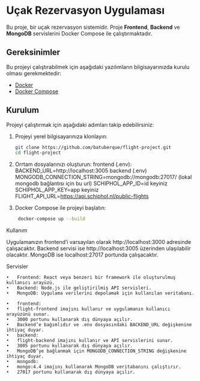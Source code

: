# Uçak Rezervasyon Uygulaması

Bu proje, bir uçak rezervasyon sistemidir. Proje **Frontend**, **Backend** ve **MongoDB** servislerini Docker Compose ile çalıştırmaktadır.

## Gereksinimler

Bu projeyi çalıştırabilmek için aşağıdaki yazılımların bilgisayarınızda kurulu olması gerekmektedir:

- [Docker](https://www.docker.com/)
- [Docker Compose](https://docs.docker.com/compose/)

## Kurulum

Projeyi çalıştırmak için aşağıdaki adımları takip edebilirsiniz:

1. Projeyi yerel bilgisayarınıza klonlayın:

   ```bash
   git clone https://github.com/batuberque/flight-project.git
   cd flight-project
   
2. Orrtam dosyalarınızı oluşturun:
     frontend (.env):
     BACKEND_URL=http://localhost:3005
     backend (.env)
     MONGODB_CONNECTION_STRING=mongodb://mongodb:27017/ (lokal mongodb bağlantısı için bu url)
     SCHIPHOL_APP_ID=id keyiniz
     SCHIPHOL_APP_KEY=app keyiniz
     FLIGHT_API_URL=https://api.schiphol.nl/public-flights


4. Docker Compose ile projeyi başlatın:

    ```bash
     docker-compose up --build

Kullanım

Uygulamanızın frontend’i varsayılan olarak http://localhost:3000 adresinde çalışacaktır. Backend servisi ise http://localhost:3005 üzerinden ulaşılabilir olacaktır. MongoDB ise localhost:27017 portunda çalışacaktır.

Servisler

	•	Frontend: React veya benzeri bir framework ile oluşturulmuş kullanıcı arayüzü.
	•	Backend: Node.js ile geliştirilmiş API servisleri.
	•	MongoDB: Uygulama verilerini depolamak için kullanılan veritabanı.

	•	frontend:
	•	flight-frontend imajını kullanır ve uygulamanın kullanıcı arayüzünü sunar.
	•	3000 portunu kullanarak dış dünyaya açılır.
	•	Backend’e bağımlıdır ve .env dosyasındaki BACKEND_URL değişkenine ihtiyaç duyar.
	•	backend:
	•	flight-backend imajını kullanır ve API servislerini sunar.
	•	3005 portunu kullanarak dış dünyaya açılır.
	•	MongoDB’ye bağlanmak için MONGODB_CONNECTION_STRING değişkenine ihtiyaç duyar.
	•	mongodb:
	•	mongo:4.4 imajını kullanarak MongoDB veritabanını çalıştırır.
	•	27017 portunu kullanarak dış dünyaya açılır.
